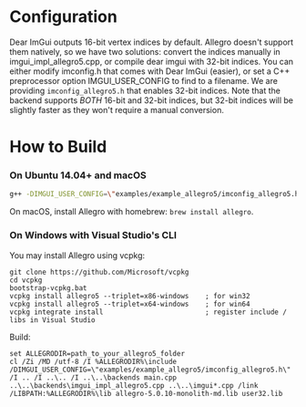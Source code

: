 
# Configuration

Dear ImGui outputs 16-bit vertex indices by default.
Allegro doesn't support them natively, so we have two solutions: convert the indices manually in imgui_impl_allegro5.cpp, or compile dear imgui with 32-bit indices.
You can either modify imconfig.h that comes with Dear ImGui (easier), or set a C++ preprocessor option IMGUI_USER_CONFIG to find to a filename.
We are providing `imconfig_allegro5.h` that enables 32-bit indices.
Note that the backend supports _BOTH_ 16-bit and 32-bit indices, but 32-bit indices will be slightly faster as they won't require a manual conversion.

# How to Build

### On Ubuntu 14.04+ and macOS

```bash
g++ -DIMGUI_USER_CONFIG=\"examples/example_allegro5/imconfig_allegro5.h\" -I .. -I ../.. -I ../../backends main.cpp ../../backends/imgui_impl_allegro5.cpp ../../imgui*.cpp -lallegro -lallegro_main -lallegro_primitives -o allegro5_example
```

On macOS, install Allegro with homebrew: `brew install allegro`.

### On Windows with Visual Studio's CLI

You may install Allegro using vcpkg:
```
git clone https://github.com/Microsoft/vcpkg
cd vcpkg
bootstrap-vcpkg.bat
vcpkg install allegro5 --triplet=x86-windows	; for win32
vcpkg install allegro5 --triplet=x64-windows	; for win64
vcpkg integrate install						    ; register include / libs in Visual Studio
```

Build:
```
set ALLEGRODIR=path_to_your_allegro5_folder
cl /Zi /MD /utf-8 /I %ALLEGRODIR%\include /DIMGUI_USER_CONFIG=\"examples/example_allegro5/imconfig_allegro5.h\" /I .. /I ..\.. /I ..\..\backends main.cpp ..\..\backends\imgui_impl_allegro5.cpp ..\..\imgui*.cpp /link /LIBPATH:%ALLEGRODIR%\lib allegro-5.0.10-monolith-md.lib user32.lib
```
